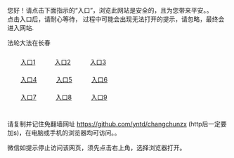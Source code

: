 您好！请点击下面指示的“入口”，浏览此网站是安全的，且为您带来平安。。 <br/>
点击入口后，请耐心等待， 过程中可能会出现无法打开的提示，请忽略，最终会进入网站. </br>

法轮大法在长春<br/>
<div style="padding:10px"><a style="margin:20px" target="_blank" href="https://ddmrs8x4xdm6n.cloudfront.net/2Qpsp?iffbp" id="ccLink1" rel="nofollow">入口1</a> <a target="_blank" style="margin:20px" href="https://d17upqan4knjgh.cloudfront.net/2Qpsp?pekqns" id="ccLink2" rel="nofollow">入口2</a> <a style="margin:20px" target="_blank" href="https://d3sb4tg7x34q87.cloudfront.net/2Qpsp?bisjcij" id="ccLink3" rel="nofollow">入口3</a></div>

<div style="padding:10px" ><a style="margin:20px" target="_blank" href="https://ddmrs8x4xdm6n.cloudfront.net/2Qpsp?iffbp" id="ccLink4" rel="nofollow">入口4</a> <a style="margin:20px" href="https://d17upqan4knjgh.cloudfront.net/2Qpsp?pekqns" target="_blank" id="ccLink5" rel="nofollow">入口5</a> <a style="margin:20px" href="https://d3sb4tg7x34q87.cloudfront.net/2Qpsp?bisjcij" target="_blank" id="ccLink6" rel="nofollow">入口6</a></div>

<div style="padding:10px"><a style="margin:20px" target="_blank" href="https://ddmrs8x4xdm6n.cloudfront.net/2Qpsp?iffbp" id="ccLink7" rel="nofollow">入口7</a> <a style="margin:20px" href="https://d17upqan4knjgh.cloudfront.net/2Qpsp?pekqns" target="_blank" id="ccLink8" rel="nofollow">入口8</a> <a style="margin:20px" target="_blank" href="https://d3sb4tg7x34q87.cloudfront.net/2Qpsp?bisjcij" id="ccLink9" rel="nofollow">入口9</a></div>

<br/>



请复制并记住免翻墙网址 https://github.com/yntd/changchunzx (http后一定要加s)，在电脑或手机的浏览器均可访问。。<br/>

微信如提示停止访问该网页，须先点击右上角，选择浏览器打开。
